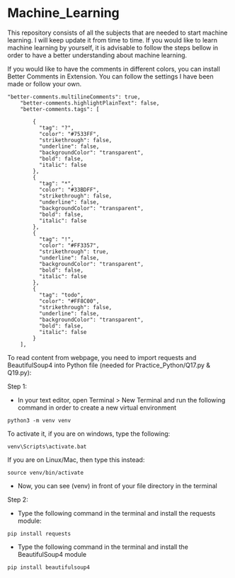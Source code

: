 # Machine_Learning
This repository consists of all the subjects that are needed to start machine learning. I will keep update it from time to time. If you would like to learn machine learning by yourself, it is advisable to follow the steps bellow in order to have a better understanding about machine learning.

If you would like to have the comments in different colors, you can install Better Comments in Extension. You can follow the settings I have been made or follow your own.

```
"better-comments.multilineComments": true,
    "better-comments.highlightPlainText": false,
    "better-comments.tags": [
    
        {
          "tag": "?",
          "color": "#7533FF",
          "strikethrough": false,
          "underline": false,
          "backgroundColor": "transparent",
          "bold": false,
          "italic": false
        },
        {
          "tag": "*",
          "color": "#33BDFF",
          "strikethrough": false,
          "underline": false,
          "backgroundColor": "transparent",
          "bold": false,
          "italic": false
        },
        {
          "tag": "!",
          "color": "#FF3357",
          "strikethrough": true,
          "underline": false,
          "backgroundColor": "transparent",
          "bold": false,
          "italic": false
        },
        {
          "tag": "todo",
          "color": "#FF8C00",
          "strikethrough": false,
          "underline": false,
          "backgroundColor": "transparent",
          "bold": false,
          "italic": false
        }
    ],
```

To read content from webpage, you need to import requests and BeautifulSoup4 into Python file (needed for Practice_Python/Q17.py & Q19.py):

Step 1:
- In your text editor, open Terminal > New Terminal and run the following command in order to create a new virtual environment
```
python3 -m venv venv
```
To activate it, if you are on windows, type the following:
```
venv\Scripts\activate.bat
```
If you are on Linux/Mac, then type this instead:
```
source venv/bin/activate
```
- Now, you can see (venv) in front of your file directory in the terminal

Step 2:
- Type the following command in the terminal and install the requests module:
```
pip install requests
```
- Type the following command in the terminal and install the BeautifulSoup4 module
```
pip install beautifulsoup4
```
